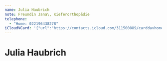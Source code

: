 ```yaml
---
name: Julia Haubrich
note: Freundin Jana\, Kieferorthopädie
telephone:
  - "Home: 022196438278"
iCloudVCard: '{"url":"https://contacts.icloud.com/311500889/carddavhome/card/ZGMxOWUwMDQtMzBkMy00YWQxLWFiZjEtMjE1YjExMGMyOWI2.vcf","etag":"\"kmfhet55\"","data":"BEGIN:VCARD\r\nVERSION:3.0\r\nFN:\r\nN:Haubrich;Julia;;;\r\nUID:dc19e004-30d3-4ad1-abf1-215b110c29b6\r\nPRODID:-//Apple Inc.//Apple WebDAV Outlook Store 4.8.26//ENX-APPLE-OL-MAPPI\r\n NG-INFO:1\r\nREV:2025-04-03T22:09:26Z\r\nORG:;\r\nNOTE:Freundin Jana\\, Kieferorthopädie\r\nTEL;TYPE=HOME:022196438278\r\nEND:VCARD"}'
---
```

# Julia Haubrich